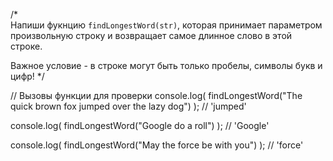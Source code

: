 /*  
  Напиши фукнцию `findLongestWord(str)`, которая принимает 
  параметром произвольную строку и возвращает самое длинное слово в этой строке.   
  
  Важное условие - в строке могут быть только пробелы, символы букв и цифр!
*/


// Вызовы функции для проверки
console.log(
  findLongestWord("The quick brown fox jumped over the lazy dog")
); // 'jumped'

console.log(
  findLongestWord("Google do a roll")
); // 'Google'

console.log(
  findLongestWord("May the force be with you")
); // 'force'